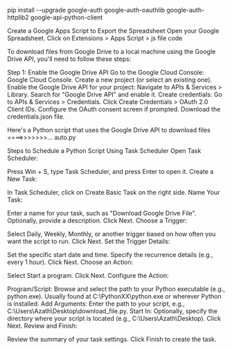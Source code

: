 pip install --upgrade google-auth google-auth-oauthlib google-auth-httplib2 google-api-python-client

Create a Google Apps Script to Export the Spreadsheet
Open your Google Spreadsheet.
Click on Extensions > Apps Script > js file code

To download files from Google Drive to a local machine using the Google Drive API, you'll need to follow these steps:

Step 1: Enable the Google Drive API
Go to the Google Cloud Console: Google Cloud Console.
Create a new project (or select an existing one).
Enable the Google Drive API for your project:
Navigate to APIs & Services > Library.
Search for "Google Drive API" and enable it.
Create credentials:
Go to APIs & Services > Credentials.
Click Create Credentials > OAuth 2.0 Client IDs.
Configure the OAuth consent screen if prompted.
Download the credentials.json file.

Here's a Python script that uses the Google Drive API to download files ====>>>>>>>... auto.py

Steps to Schedule a Python Script Using Task Scheduler
Open Task Scheduler:

Press Win + S, type Task Scheduler, and press Enter to open it.
Create a New Task:

In Task Scheduler, click on Create Basic Task on the right side.
Name Your Task:

Enter a name for your task, such as "Download Google Drive File".
Optionally, provide a description.
Click Next.
Choose a Trigger:

Select Daily, Weekly, Monthly, or another trigger based on how often you want the script to run.
Click Next.
Set the Trigger Details:

Set the specific start date and time.
Specify the recurrence details (e.g., every 1 hour).
Click Next.
Choose an Action:

Select Start a program.
Click Next.
Configure the Action:

Program/Script: Browse and select the path to your Python executable (e.g., python.exe). Usually found at C:\PythonXX\python.exe or wherever Python is installed.
Add Arguments: Enter the path to your script, e.g., C:\Users\Azath\Desktop\download_file.py.
Start In: Optionally, specify the directory where your script is located (e.g., C:\Users\Azath\Desktop).
Click Next.
Review and Finish:

Review the summary of your task settings.
Click Finish to create the task.
